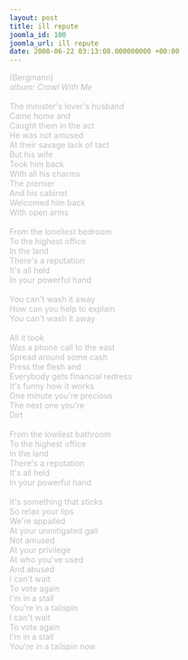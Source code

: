 ```yaml
---
layout: post
title: ill repute
joomla_id: 100
joomla_url: ill repute
date: 2008-06-22 03:13:08.000000000 +00:00
---
```

<span style="color: #c0c0c0">(Bergmann)<br />
<i>album: Crawl With Me</i><br />
<br />
The minister's lover's husband<br />
Came home and<br />
Caught them in the act<br />
He was not amused<br />
At their savage lack of tact<br />
But his wife<br />
Took him back<br />
With all his charms<br />
The premier<br />
And his cabinet<br />
Welcomed him back<br />
With open arms<br />
<br />
From the loneliest bedroom<br />
To the highest office<br />
In the land<br />
There's a reputation<br />
It's all held<br />
In your powerful hand<br />
<br />
You can't wash it away<br />
How can you help to explain<br />
You can't wash it away<br />
<br />
All it took<br />
Was a phone call to the east<br />
Spread around some cash<br />
Press the flesh and<br />
Everybody gets financial redress<br />
It's funny how it works<br />
One minute you're precious<br />
The next one you're<br />
Dirt<br />
<br />
From the lowliest bathroom<br />
To the highest office<br />
In the land<br />
There's a reputation<br />
It's all held<br />
In your powerful hand<br />
<br />
It's something that sticks<br />
So relax your lips<br />
We're appalled<br />
At your unmitigated gall<br />
Not amused<br />
At your privilege<br />
At who you've used<br />
And abused<br />
I can't wait<br />
To vote again<br />
I'm in a stall<br />
You're in a tailspin<br />
I can't wait<br />
To vote again<br />
I'm in a stall<br />
You're in a tailspin now</span>
